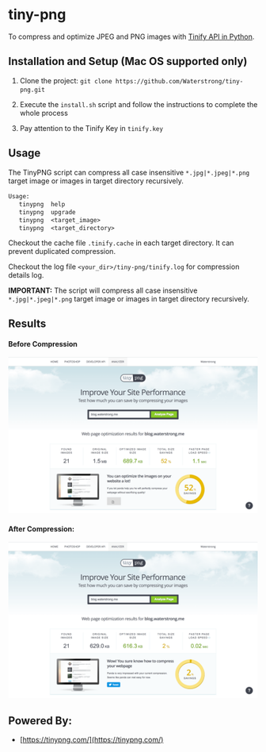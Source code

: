 # tiny-png
To compress and optimize JPEG and PNG images with [Tinify API in Python](https://tinypng.com/developers/reference/python).

## Installation and Setup (Mac OS supported only)

1. Clone the project: `git clone https://github.com/Waterstrong/tiny-png.git` 

2. Execute the `install.sh` script and follow the instructions to complete the whole process

3. Pay attention to the Tinify Key in `tinify.key`


## Usage

The TinyPNG script can compress all case insensitive `*.jpg|*.jpeg|*.png` target image or images in target directory recursively.
```
Usage:
   tinypng  help
   tinypng  upgrade
   tinypng  <target_image>
   tinypng  <target_directory>
```

Checkout the cache file `.tinify.cache` in each target directory. It can prevent duplicated compression.

Checkout the log file `<your_dir>/tiny-png/tinify.log` for compression details log.

**IMPORTANT:** The script will compress all case insensitive `*.jpg|*.jpeg|*.png` target image or images in target directory recursively.

## Results
#### Before Compression
![Before Compression](img/before_compress.png)

#### After Compression:
![After Compression](img/after_compress.png)

## Powered By:
- [https://tinypng.com/](https://tinypng.com/)